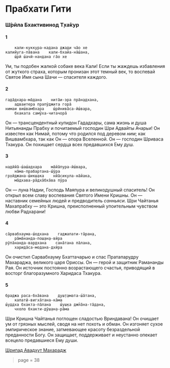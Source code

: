 # Прабхати Гити

### Ш́рӣла Бхактивинод Т̣ха̄кур

#### 1

        кали-куккура-кадана джади ча̄о хе
    калийуга-па̄вана    кали-бхайа-на̄ш́ана,
        ш́рӣ ш́ачӣ-нандана га̄о хе

Ум, ты подобен жалкой собаке века Кали! Если ты жаждешь избавления от жуткого страха, которым пронизан этот темный век, то воспевай Святое Имя сына Шачи — спасителя каждого.

#### 2

    гада̄дхара-ма̄дана    нита̄и-эра пра̄н̣адхана,
        адваитера прапӯджита гора̄
    нимаи виш́вамбхара    ш́рӣнива̄са-ӣш́вара,
        бхаката самӯха-читачора̄

Он — трансцендентный купидон Гададхары, сама жизнь и душа Нитьянанды Прабху и почитаемый господин Шри Адвайты Ачарьи! Он известен как Нимай, потому что родился под деревом *ним*; как Вишвамбхара, так как Он — опора Вселенной. Он — господин Шриваса Тхакура. Он похищает сердца всех предавшихся Ему душ.

#### 3

    надӣйа̄-ш́аш́адхара    ма̄йа̄пура-ӣш́вара,
        на̄ма-прабартана-ш́ӯра
    гр̣хӣджана-ш́икш̣ака    нйа̄сикула-на̄йака,
        ма̄дхава-ра̄дха̄бха̄ва пӯра

Он — луна Надии, Господь Маяпура и великодушный спаситель! Он открыл всем славу воспевания Святого Имени Кришны. Он — наставник семейных людей и предводитель *санньяси*. Шри Чайтанья Махапрабху — это Кришна, преисполненный упоительным чувством любви Радхарани!

#### 4

    са̄рвабхаума-ш́одхана    гаджапати-та̄ран̣а,
        ра̄ма̄нанда-пош̣ан̣а-вӣра
    рӯпа̄нанда-вардхана    сана̄тана па̄лана,
        харида̄са-модана-дхӣра

Он очистил Сарвабхауму Бхаттачарью и спас Пратапарудру Махараджа, великого царя Ориссы. Он — герой и защитник Рамананды Рая. Он источник постоянно возрастающего счастья, приводящий в восторг благоразумного Харидаса Тхакура.

#### 5

    браджа раса-бха̄вана    душ̣т̣амата-ш́а̄тана,
        капат̣ӣ-вигха̄тана-ка̄ма
    ш́уддха бхакта-па̄лана    ш́уш̣ка джн̃а̄на-та̄д̣ана,
        чхоло бхакти-дӯш̣ан̣а-ра̄ма

Шри Кришна Чайтанья поглощен сладостью Вриндавана! Он очищает ум от грязных мыслей, сводя на нет похоть и обман. Он изгоняет сухое эмпирическое знание, затмевающее красоту безраздельной преданности Богу. Он защищает, поддерживает и неустанно опекает всецело предавшиеся Ему души.

[Шрипад Авадхут Махарадж](https://soundcloud.com/bharatimaharaj/avadxut-maxaradzh-utrennee-6)


> page = 38